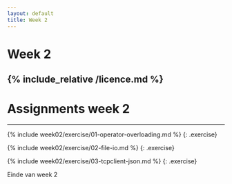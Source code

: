 ```yaml
---
layout: default
title: Week 2
---
```

# Week 2
{% include_relative /licence.md %}
---

# Assignments week 2
---

{% include week02/exercise/01-operator-overloading.md %}
{: .exercise}

{% include week02/exercise/02-file-io.md %}
{: .exercise}

{% include week02/exercise/03-tcpclient-json.md %}
{: .exercise}


Einde van week 2

